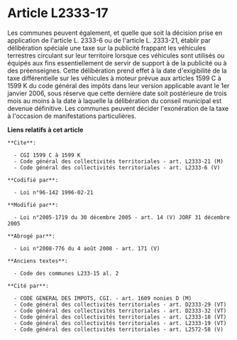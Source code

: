 # Article L2333-17

Les communes peuvent également, et quelle que soit la décision prise en application de l'article L. 2333-6 ou de l'article L.
2333-21, établir par délibération spéciale une taxe sur la publicité frappant les véhicules terrestres circulant sur leur
territoire lorsque ces véhicules sont utilisés ou équipés aux fins essentiellement de servir de support à de la publicité ou
à des préenseignes. Cette délibération prend effet à la date d'exigibilité de la taxe différentielle sur les véhicules à
moteur prévue aux articles 1599 C à 1599 K du code général des impôts dans leur version applicable avant le 1er janvier 2006,
sous réserve que cette dernière date soit postérieure de trois mois au moins à la date à laquelle la délibération du conseil
municipal est devenue définitive. Les communes peuvent décider l'exonération de la taxe à l'occasion de manifestations
particulières.

**Liens relatifs à cet article**

	**Cite**:

	  - CGI 1599 C à 1599 K
	  - Code général des collectivités territoriales - art. L2333-21 (M)
	  - Code général des collectivités territoriales - art. L2333-6 (V)

	**Codifié par**:

	  - Loi n°96-142 1996-02-21

	**Modifié par**:

	  - Loi n°2005-1719 du 30 décembre 2005 - art. 14 (V) JORF 31 décembre 2005

	**Abrogé par**:

	  - Loi n°2008-776 du 4 août 2008 - art. 171 (V)

	**Anciens textes**:

	  - Code des communes L233-15 al. 2

	**Cité par**:

	  - CODE GENERAL DES IMPOTS, CGI. - art. 1609 nonies D (M)
	  - Code général des collectivités territoriales - art. D2333-29 (VT)
	  - Code général des collectivités territoriales - art. D2333-32 (VT)
	  - Code général des collectivités territoriales - art. L2333-18 (VT)
	  - Code général des collectivités territoriales - art. L2333-19 (VT)
	  - Code général des collectivités territoriales - art. L2572-58 (V)
